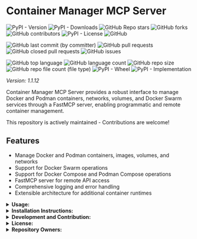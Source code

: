 # Container Manager MCP Server

![PyPI - Version](https://img.shields.io/pypi/v/container-manager-mcp)
![PyPI - Downloads](https://img.shields.io/pypi/dd/container-manager-mcp)
![GitHub Repo stars](https://img.shields.io/github/stars/Knuckles-Team/container-manager-mcp)
![GitHub forks](https://img.shields.io/github/forks/Knuckles-Team/container-manager-mcp)
![GitHub contributors](https://img.shields.io/github/contributors/Knuckles-Team/container-manager-mcp)
![PyPI - License](https://img.shields.io/pypi/l/container-manager-mcp)
![GitHub](https://img.shields.io/github/license/Knuckles-Team/container-manager-mcp)

![GitHub last commit (by committer)](https://img.shields.io/github/last-commit/Knuckles-Team/container-manager-mcp)
![GitHub pull requests](https://img.shields.io/github/issues-pr/Knuckles-Team/container-manager-mcp)
![GitHub closed pull requests](https://img.shields.io/github/issues-pr-closed/Knuckles-Team/container-manager-mcp)
![GitHub issues](https://img.shields.io/github/issues/Knuckles-Team/container-manager-mcp)

![GitHub top language](https://img.shields.io/github/languages/top/Knuckles-Team/container-manager-mcp)
![GitHub language count](https://img.shields.io/github/languages/count/Knuckles-Team/container-manager-mcp)
![GitHub repo size](https://img.shields.io/github/repo-size/Knuckles-Team/container-manager-mcp)
![GitHub repo file count (file type)](https://img.shields.io/github/directory-file-count/Knuckles-Team/container-manager-mcp)
![PyPI - Wheel](https://img.shields.io/pypi/wheel/container-manager-mcp)
![PyPI - Implementation](https://img.shields.io/pypi/implementation/container-manager-mcp)

*Version: 1.1.12*

Container Manager MCP Server provides a robust interface to manage Docker and Podman containers, networks, volumes, and Docker Swarm services through a FastMCP server, enabling programmatic and remote container management.

This repository is actively maintained - Contributions are welcome!

## Features

- Manage Docker and Podman containers, images, volumes, and networks
- Support for Docker Swarm operations
- Support for Docker Compose and Podman Compose operations
- FastMCP server for remote API access
- Comprehensive logging and error handling
- Extensible architecture for additional container runtimes

<details>
  <summary><b>Usage:</b></summary>

### MCP CLI

| Short Flag | Long Flag                          | Description                                                                 |
|------------|------------------------------------|-----------------------------------------------------------------------------|
| -h         | --help                             | Display help information                                                    |
| -t         | --transport                        | Transport method: 'stdio', 'http', or 'sse' [legacy] (default: stdio)       |
| -s         | --host                             | Host address for HTTP transport (default: 0.0.0.0)                          |
| -p         | --port                             | Port number for HTTP transport (default: 8000)                              |
|            | --auth-type                        | Authentication type: 'none', 'static', 'jwt', 'oauth-proxy', 'oidc-proxy', 'remote-oauth' (default: none) |
|            | --token-jwks-uri                   | JWKS URI for JWT verification                                              |
|            | --token-issuer                     | Issuer for JWT verification                                                |
|            | --token-audience                   | Audience for JWT verification                                              |
|            | --oauth-upstream-auth-endpoint     | Upstream authorization endpoint for OAuth Proxy                             |
|            | --oauth-upstream-token-endpoint    | Upstream token endpoint for OAuth Proxy                                    |
|            | --oauth-upstream-client-id         | Upstream client ID for OAuth Proxy                                         |
|            | --oauth-upstream-client-secret     | Upstream client secret for OAuth Proxy                                     |
|            | --oauth-base-url                   | Base URL for OAuth Proxy                                                   |
|            | --oidc-config-url                  | OIDC configuration URL                                                     |
|            | --oidc-client-id                   | OIDC client ID                                                             |
|            | --oidc-client-secret               | OIDC client secret                                                         |
|            | --oidc-base-url                    | Base URL for OIDC Proxy                                                    |
|            | --remote-auth-servers              | Comma-separated list of authorization servers for Remote OAuth             |
|            | --remote-base-url                  | Base URL for Remote OAuth                                                  |
|            | --allowed-client-redirect-uris     | Comma-separated list of allowed client redirect URIs                       |
|            | --eunomia-type                     | Eunomia authorization type: 'none', 'embedded', 'remote' (default: none)   |
|            | --eunomia-policy-file              | Policy file for embedded Eunomia (default: mcp_policies.json)              |
|            | --eunomia-remote-url               | URL for remote Eunomia server                                              |


### Using as an MCP Server

The MCP Server can be run in two modes: `stdio` (for local testing) or `http` (for networked access). To start the server, use the following commands:

#### Run in stdio mode (default):
```bash
container-manager-mcp
```

#### Run in HTTP mode:
```bash
container-manager-mcp --transport "http"  --host "0.0.0.0"  --port "8000"
```

### Available MCP Tools
- `get_version`: Retrieve version information of the container runtime
- `get_info`: Get system information about the container runtime
- `list_images`: List all available images
- `pull_image`: Pull an image from a registry
- `remove_image`: Remove an image
- `list_containers`: List running or all containers
- `run_container`: Run a new container
- `stop_container`: Stop a running container
- `remove_container`: Remove a container
- `get_container_logs`: Retrieve logs from a container
- `exec_in_container`: Execute a command in a container
- `list_volumes`: List all volumes
- `create_volume`: Create a new volume
- `remove_volume`: Remove a volume
- `list_networks`: List all networks
- `create_network`: Create a new network
- `remove_network`: Remove a network
- `compose_up`: Start services defined in a Compose file
- `compose_down`: Stop and remove services defined in a Compose file
- `compose_ps`: List containers for a Compose project
- `compose_logs`: View logs for a Compose project or specific service
- `init_swarm`: Initialize a Docker Swarm
- `leave_swarm`: Leave a Docker Swarm
- `list_nodes`: List nodes in a Docker Swarm
- `list_services`: List services in a Docker Swarm
- `create_service`: Create a new service in a Docker Swarm
- `remove_service`: Remove a service from a Docker Swarm

### Deploy MCP Server as a Service

The ServiceNow MCP server can be deployed using Docker, with configurable authentication, middleware, and Eunomia authorization.

#### Using Docker Run

```bash
docker pull knucklessg1/container-manager:latest

docker run -d \
  --name container-manager-mcp \
  -p 8004:8004 \
  -e HOST=0.0.0.0 \
  -e PORT=8004 \
  -e TRANSPORT=http \
  -e AUTH_TYPE=none \
  -e EUNOMIA_TYPE=none \
  knucklessg1/container-manager:latest
```

For advanced authentication (e.g., JWT, OAuth Proxy, OIDC Proxy, Remote OAuth) or Eunomia, add the relevant environment variables:

```bash
docker run -d \
  --name container-manager-mcp \
  -p 8004:8004 \
  -e HOST=0.0.0.0 \
  -e PORT=8004 \
  -e TRANSPORT=http \
  -e AUTH_TYPE=oidc-proxy \
  -e OIDC_CONFIG_URL=https://provider.com/.well-known/openid-configuration \
  -e OIDC_CLIENT_ID=your-client-id \
  -e OIDC_CLIENT_SECRET=your-client-secret \
  -e OIDC_BASE_URL=https://your-server.com \
  -e ALLOWED_CLIENT_REDIRECT_URIS=http://localhost:*,https://*.example.com/* \
  -e EUNOMIA_TYPE=embedded \
  -e EUNOMIA_POLICY_FILE=/app/mcp_policies.json \
  knucklessg1/container-manager:latest
```

#### Using Docker Compose

Create a `docker-compose.yml` file:

```yaml
services:
  container-manager-mcp:
    image: knucklessg1/container-manager:latest
    environment:
      - HOST=0.0.0.0
      - PORT=8004
      - TRANSPORT=http
      - AUTH_TYPE=none
      - EUNOMIA_TYPE=none
    ports:
      - 8004:8004
```

For advanced setups with authentication and Eunomia:

```yaml
services:
  container-manager-mcp:
    image: knucklessg1/container-manager:latest
    environment:
      - HOST=0.0.0.0
      - PORT=8004
      - TRANSPORT=http
      - AUTH_TYPE=oidc-proxy
      - OIDC_CONFIG_URL=https://provider.com/.well-known/openid-configuration
      - OIDC_CLIENT_ID=your-client-id
      - OIDC_CLIENT_SECRET=your-client-secret
      - OIDC_BASE_URL=https://your-server.com
      - ALLOWED_CLIENT_REDIRECT_URIS=http://localhost:*,https://*.example.com/*
      - EUNOMIA_TYPE=embedded
      - EUNOMIA_POLICY_FILE=/app/mcp_policies.json
    ports:
      - 8004:8004
    volumes:
      - ./mcp_policies.json:/app/mcp_policies.json
```

Run the service:

```bash
docker-compose up -d
```

#### Configure `mcp.json` for AI Integration

```json
{
  "mcpServers": {
    "container_manager": {
      "command": "uv",
      "args": [
        "run",
        "--with",
        "container-manager-mcp",
        "container-manager-mcp"
      ],
      "env": {
        "CONTAINER_MANAGER_SILENT": "False",                                  //Optional
        "CONTAINER_MANAGER_LOG_FILE": "~/Documents/container_manager_mcp.log" //Optional
        "CONTAINER_MANAGER_TYPE": "podman",                                   //Optional
        "CONTAINER_MANAGER_PODMAN_BASE_URL": "tcp://127.0.0.1:8080"           //Optional
      },
      "timeout": 200000
    }
  }
}
```
</details>

<details>
  <summary><b>Installation Instructions:</b></summary>

### Install Python Package

```bash
python -m pip install container-manager-mcp
```

or

```bash
uv pip install --upgrade container-manager-mcp
```

## Test Server

```bash
container-manager-mcp --transport http --host 127.0.0.1 --port 8080
```

This starts the MCP server using HTTP transport on localhost port 8080.

To interact with the MCP server programmatically, you can use a FastMCP client or make HTTP requests to the exposed endpoints. Example using curl to pull an image:

```bash
curl -X POST http://127.0.0.1:8080/pull_image \
  -H "Content-Type: application/json" \
  -d '{"image": "nginx", "tag": "latest", "manager_type": "docker"}'
```

Install the Python package:

```bash
python -m pip install container-manager-mcp
```

### Dependencies
- Python 3.7+
- `fastmcp` for MCP server functionality
- `docker` for Docker support
- `podman` for Podman support
- `pydantic` for data validation

Install dependencies:

```bash
python -m pip install fastmcp docker podman pydantic
```

Ensure Docker or Podman is installed and running on your system.

</details>


<details>
  <summary><b>Development and Contribution:</b></summary>

## Development and Contribution

Contributions are welcome! To contribute:

1. Fork the repository
2. Create a feature branch (`git checkout -b feature/your-feature`)
3. Commit your changes (`git commit -am 'Add your feature'`)
4. Push to the branch (`git push origin feature/your-feature`)
5. Create a new Pull Request

Please ensure your code follows the project's coding standards and includes appropriate tests.

</details>

<details>
  <summary><b>License:</b></summary>

## License

This project is licensed under the MIT License - see the [LICENSE](https://github.com/Knuckles-Team/container-manager-mcp/blob/main/LICENSE) file for details.

</details>
<details>
  <summary><b>Repository Owners:</b></summary>

<img width="100%" height="180em" src="https://github-readme-stats.vercel.app/api?username=Knucklessg1&show_icons=true&hide_border=true&&count_private=true&include_all_commits=true" />

![GitHub followers](https://img.shields.io/github/followers/Knucklessg1)
![GitHub User's stars](https://img.shields.io/github/stars/Knucklessg1)

</details>

